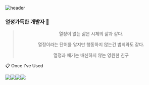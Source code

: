 ![header](https://capsule-render.vercel.app/api?text=Welcome!?&type=Cylinder&height=200&fontColor=FFF)

### 열정가득한 개발자 👋


<div align="center">


> 열정이 없는 삶은 시체의 삶과 같다.
> 
> 열정이라는 단어를 알지만 행동하지 않는건 범죄와도 같다.
> 
> 열정과 패기는 배신하지 않는 영원한 친구
>

  
</div>



:clipboard: Once I've Used 
<div style="display:flex;">
<img src="https://img.shields.io/badge/React-61DAFB?style=for-the-badge&logo=React&logoColor=white"><img src="https://img.shields.io/badge/Flutter-02569B?style=for-the-badge&logo=Flutter&logoColor=white">
<img src="https://img.shields.io/badge/Unity-000000?style=for-the-badge&logo=Unity&logoColor=white">
<img src="https://img.shields.io/badge/JavaScript-F7DF1E?style=for-the-badge&logo=JavaScript&logoColor=white">



  
</div>



<!--
**Zvckaya/Zvckaya** is a ✨ _special_ ✨ repository because its `README.md` (this file) appears on your GitHub profile.

Here are some ideas to get you started:

- 🔭 I’m currently working on ...
- 🌱 I’m currently learning ...
- 👯 I’m looking to collaborate on ...
- 🤔 I’m looking for help with ...
- 💬 Ask me about ...
- 📫 How to reach me: ...
- 😄 Pronouns: ...
- ⚡ Fun fact: ...
-->
